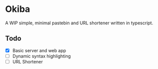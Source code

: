 # Okiba

A WIP simple, minimal pastebin and URL shortener written in typescript.

## Todo
- [x] Basic server and web app 
- [ ] Dynamic syntax highlighting
- [ ] URL Shortener
